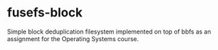 # fusefs-block
Simple block deduplication filesystem implemented on top of bbfs as an assignment for the Operating Systems course.
